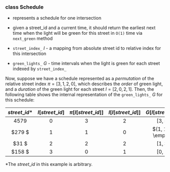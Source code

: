 ### class Schedule

- represents a schedule for one intersection
- given a street_id and a current time, it should return the earliest next time when the light will be green for this street in `O(1)` time via `next_green` method

- `street_index_` $I$ - a mapping from absolute street id to relative index for this intersection
- `green_lights_` $G$ - time intervals when the light is green for each street indexed by `street_index_`

Now, suppose we have a schedule represented as a *permutation* of the relative street index $\pi = [3, 1, 2, 0]$, which describes the *order* of green light, and a *duration* of the green light for each street $l = [2, 0, 2, 1]$. Then, the following table shows the internal representation of the `green_lights_` $G$ for this schedule:

| $street\_id$\* | $I[street\_id]$ | $\pi[I[street\_id]]$ | $l[I[street\_id]]$ | $G[I[street\_id]]$ |
|:--------------:|:---------------:|:--------------------:|:------------------:|:------------------:|
| $4579$         | $0$             | $3$                  | $2$                | $[3, 5)$           |
| $279 $         | $1$             | $1$                  | $0$                | $(1, 1) = \empty$  |
| $31  $         | $2$             | $2$                  | $2$                | $[1, 3)$           |
| $158 $         | $3$             | $0$                  | $1$                | $[0, 1)$           |

\*The $street\_id$ in this example is arbitrary.